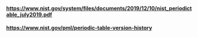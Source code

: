 #### https://www.nist.gov/system/files/documents/2019/12/10/nist_periodictable_july2019.pdf
#### https://www.nist.gov/pml/periodic-table-version-history
